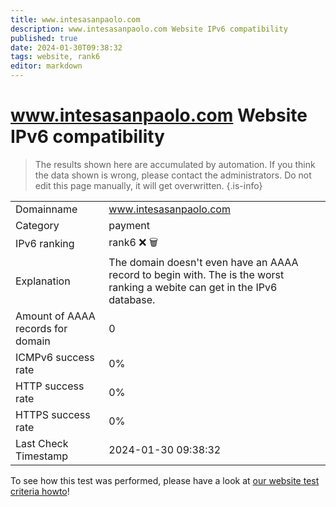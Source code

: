```yaml
---
title: www.intesasanpaolo.com
description: www.intesasanpaolo.com Website IPv6 compatibility
published: true
date: 2024-01-30T09:38:32
tags: website, rank6
editor: markdown
---
```


# www.intesasanpaolo.com Website IPv6 compatibility

> The results shown here are accumulated by automation. If you think the data shown is wrong, please contact the administrators. 
> Do not edit this page manually, it will get overwritten.
{.is-info}


|   |   |
| - | - |
| Domainname | www.intesasanpaolo.com
| Category | payment |
| IPv6 ranking | rank6 :x: :wastebasket: |
| Explanation | The domain doesn't even have an AAAA record to begin with. The is the worst ranking a webite can get in the IPv6 database. |
| Amount of AAAA records for domain | 0 |
| ICMPv6 success rate | 0%|
| HTTP success rate | 0% |
| HTTPS success rate | 0% |
| Last Check Timestamp | 2024-01-30 09:38:32 |

To see how this test was performed, please have a look at [our website test criteria howto](/howto/testcriteria/website)!

